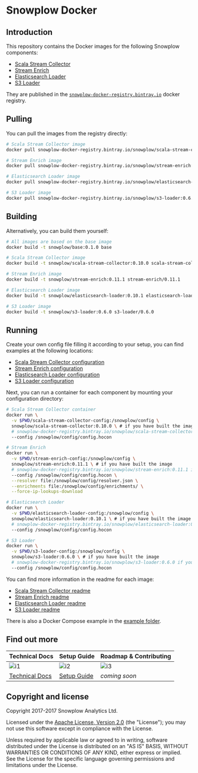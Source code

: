 # Snowplow Docker

## Introduction

This repository contains the Docker images for the following Snowplow components:

- [Scala Stream Collector][ssc]
- [Stream Enrich][se]
- [Elasticsearch Loader][es]
- [S3 Loader][s3]

They are published in the [`snowplow-docker-registry.bintray.io`][registry] docker registry.

## Pulling

You can pull the images from the registry directly:

```bash
# Scala Stream Collector image
docker pull snowplow-docker-registry.bintray.io/snowplow/scala-stream-collector:0.10.0

# Stream Enrich image
docker pull snowplow-docker-registry.bintray.io/snowplow/stream-enrich:0.11.1

# Elasticsearch Loader image
docker pull snowplow-docker-registry.bintray.io/snowplow/elasticsearch-loader:0.10.1

# S3 Loader image
docker pull snowplow-docker-registry.bintray.io/snowplow/s3-loader:0.6.0
```

## Building

Alternatively, you can build them yourself:

```bash
# All images are based on the base image
docker build -t snowplow/base:0.1.0 base

# Scala Stream Collector image
docker build -t snowplow/scala-stream-collector:0.10.0 scala-stream-collector/0.10.0

# Stream Enrich image
docker build -t snowplow/stream-enrich:0.11.1 stream-enrich/0.11.1

# Elasticsearch Loader image
docker build -t snowplow/elasticsearch-loader:0.10.1 elasticsearch-loader/0.10.1

# S3 Loader image
docker build -t snowplow/s3-loader:0.6.0 s3-loader/0.6.0
```

## Running

Create your own config file filling it according to your setup, you can find examples at the
following locations:

- [Scala Stream Collector configuration][ssc-config]
- [Stream Enrich configuration][se-config]
- [Elasticsearch Loader configuration][es-config]
- [S3 Loader configuration][s3-config]

Next, you can run a container for each component by mounting your configuration directory:

```bash
# Scala Stream Collector container
docker run \
  -v $PWD/scala-stream-collector-config:/snowplow/config \
  snowplow/scala-stream-collector:0.10.0 \ # if you have built the image
  # snowplow-docker-registry.bintray.io/snowplow/scala-stream-collector:0.10.0 if you have pulled the image
  --config /snowplow/config/config.hocon

# Stream Enrich
docker run \
  -v $PWD/stream-enrich-config:/snowplow/config \
  snowplow/stream-enrich:0.11.1 \ # if you have built the image
  # snowplow-docker-registry.bintray.io/snowplow/stream-enrich:0.11.1 if you have pulled the image
  --config /snowplow/config/config.hocon \
  --resolver file:/snowplow/config/resolver.json \
  --enrichments file:/snowplow/config/enrichments/ \
  --force-ip-lookups-download

# Elasticsearch Loader
docker run \
  -v $PWD/elasticsearch-loader-config:/snowplow/config \
  snowplow/elasticsearch-loader:0.10.1 \ # if you have built the image
  # snowplow-docker-registry.bintray.io/snowplow/elasticsearch-loader:0.10.1 if you have pulled the image
  --config /snowplow/config/config.hocon

# S3 Loader
docker run \
  -v $PWD/s3-loader-config:/snowplow/config \
  snowplow/s3-loader:0.6.0 \ # if you have built the image
  # snowplow-docker-registry.bintray.io/snowplow/s3-loader:0.6.0 if you have pulled the image
  --config /snowplow/config/config.hocon
```

You can find more information in the readme for each image:

- [Scala Stream Collector readme][ssc-readme]
- [Stream Enrich readme][se-readme]
- [Elasticsearch Loader readme][es-readme]
- [S3 Loader readme][s3-readme]

There is also a Docker Compose example in the [example folder][example].

## Find out more

| Technical Docs             | Setup Guide          | Roadmap & Contributing |
|----------------------------|----------------------|------------------------|
| ![i1][techdocs-image]      | ![i2][setup-image]   | ![i3][roadmap-image]   |
| [Technical Docs][techdocs] | [Setup Guide][setup] | _coming soon_          |

## Copyright and license

Copyright 2017-2017 Snowplow Analytics Ltd.

Licensed under the [Apache License, Version 2.0][license] (the "License");
you may not use this software except in compliance with the License.

Unless required by applicable law or agreed to in writing, software
distributed under the License is distributed on an "AS IS" BASIS,
WITHOUT WARRANTIES OR CONDITIONS OF ANY KIND, either express or implied.
See the License for the specific language governing permissions and
limitations under the License.

[ssc]: https://github.com/snowplow/snowplow/tree/master/2-collectors/scala-stream-collector
[se]: https://github.com/snowplow/snowplow/tree/master/3-enrich/stream-enrich
[es]: https://github.com/snowplow/snowplow-elasticsearch-loader/
[s3]: https://github.com/snowplow/snowplow-s3-loader/

[ssc-config]: https://github.com/snowplow/snowplow/blob/master/2-collectors/scala-stream-collector/examples/config.hocon.sample
[se-config]: https://github.com/snowplow/snowplow/blob/master/3-enrich/stream-enrich/examples/config.hocon.sample
[es-config]: https://github.com/snowplow/snowplow-elasticsearch-loader/blob/master/examples/config.hocon.sample
[s3-config]: https://github.com/snowplow/snowplow-s3-loader/blob/master/examples/config.hocon.sample

[ssc-readme]: https://github.com/snowplow/snowplow-docker/tree/master/scala-stream-collector
[se-readme]: https://github.com/snowplow/snowplow-docker/tree/master/stream-enrich
[es-readme]: https://github.com/snowplow/snowplow-docker/tree/master/elasticsearch-loader
[s3-readme]: https://github.com/snowplow/snowplow-docker/tree/master/s3-loader

[example]: https://github.com/snowplow/snowplow-docker/tree/master/example

[registry]: https://bintray.com/snowplow/registry

[setup]: https://github.com/snowplow/snowplow/wiki/snowplow-docker-setup
[techdocs]: https://github.com/snowplow/snowplow/wiki/snowplow-docker

[techdocs-image]: https://d3i6fms1cm1j0i.cloudfront.net/github/images/techdocs.png
[setup-image]: https://d3i6fms1cm1j0i.cloudfront.net/github/images/setup.png
[roadmap-image]: https://d3i6fms1cm1j0i.cloudfront.net/github/images/roadmap.png

[license]: http://www.apache.org/licenses/LICENSE-2.0
